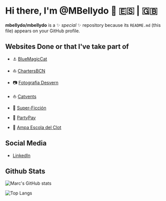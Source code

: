 # Hi there, I'm @MBellydo 👋 :es: | :uk:

**mbellydo/mbellydo** is a ✨ _special_ ✨ repository because its `README.md` (this file) appears on your GitHub profile.

<!--
Here are some ideas to get you started:

- 🔭 I’m currently working on ...
- 🌱 I’m currently learning ...
- 👯 I’m looking to collaborate on ...
- 🤔 I’m looking for help with ...
- 💬 Ask me about ...
- 📫 How to reach me: ...
- 😄 Pronouns: ...
- ⚡ Fun fact: ...
-->

## Websites Done or that I've take part of

* :anchor: [BlueMagicCat](https://bluemagiccat.com)
- :boat: [ChartersBCN](https://www.chartersbcn.com)
+ :camera: [Fotografia Desvern](http://www.fotografiadesvern.com)
* :sailboat: [Catvents](https://catvents.com)
- :space_invader: [Super-Ficción](https://super-ficcion.com)
+ :tada: [PartyPay](https://partypay.es)
* :school: [Ampa Escola del Clot](http://afaescoladelclot.com)

## Social Media

* [LinkedIn](https://www.linkedin.com/in/marc-bellido-dorador/)

## Github Stats

![Marc's GitHub stats](https://github-readme-stats.vercel.app/api?username=mbellydo&show_icons=true&theme=dark&show)

![Top Langs](https://github-readme-stats.vercel.app/api/top-langs/?username=mbellydo&langs_count=8&theme=dark&show)
